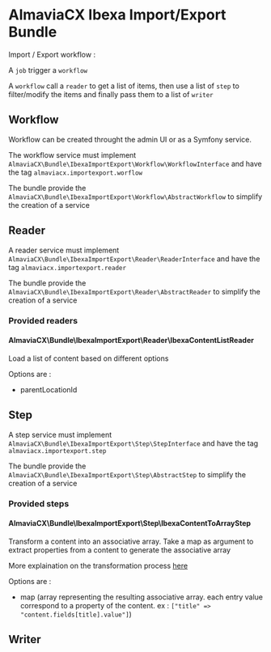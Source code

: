 # AlmaviaCX Ibexa Import/Export Bundle

Import / Export workflow :


A `job` trigger a `workflow`

A `workflow` call a `reader` to get a list of items, then use a list of `step` to filter/modify the items and finally pass them to a list of `writer`

## Workflow

Workflow can be created throught the admin UI or as a Symfony service.

The workflow service must implement `AlmaviaCX\Bundle\IbexaImportExport\Workflow\WorkflowInterface` and have the tag `almaviacx.importexport.worflow`

The bundle provide the `AlmaviaCX\Bundle\IbexaImportExport\Workflow\AbstractWorkflow` to simplify the creation of a service

## Reader

A reader service must implement `AlmaviaCX\Bundle\IbexaImportExport\Reader\ReaderInterface` and have the tag `almaviacx.importexport.reader`

The bundle provide the `AlmaviaCX\Bundle\IbexaImportExport\Reader\AbstractReader` to simplify the creation of a service

### Provided readers

#### AlmaviaCX\Bundle\IbexaImportExport\Reader\IbexaContentListReader

Load a list of content based on different options

Options are :
- parentLocationId

## Step

A step service must implement `AlmaviaCX\Bundle\IbexaImportExport\Step\StepInterface` and have the tag `almaviacx.importexport.step`

The bundle provide the `AlmaviaCX\Bundle\IbexaImportExport\Step\AbstractStep` to simplify the creation of a service

### Provided steps

#### AlmaviaCX\Bundle\IbexaImportExport\Step\IbexaContentToArrayStep

Transform a content into an associative array. Take a map as argument to extract properties from a content to generate the associative array

More explaination on the transformation process [here](./doc/ibexa_content_to_array_step.md)

Options are :
- map (array representing the resulting associative array. each entry value correspond to a property of the content. ex : `["title" => "content.fields[title].value"]`)

## Writer

